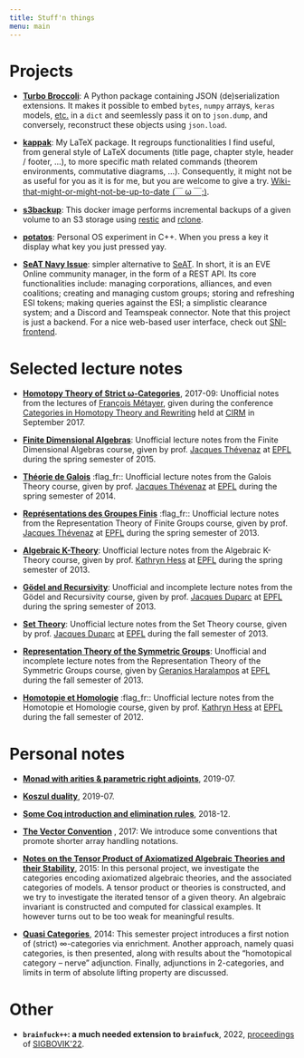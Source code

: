 ```yaml
---
title: Stuff'n things
menu: main
---
```


# Projects

- [**Turbo Broccoli**](https://pypi.org/project/turbo-broccoli): A Python
  package containing JSON (de)serialization extensions. It makes it possible to
  embed `bytes`, `numpy` arrays, `keras` models,
  [etc.](https://github.com/altaris/turbo-broccoli#supported-types) in a `dict`
  and seemlessly pass it on to `json.dump`, and conversely, reconstruct these
  objects using `json.load`.

- [**kappak**](https://github.com/altaris/kappak): My LaTeX package. It
  regroups functionalities I find useful, from general style of LaTeX documents
  (title page, chapter style, header / footer, …), to more specific math
  related commands (theorem environments, commutative diagrams, …).
  Consequently, it might not be as useful for you as it is for me, but you are
  welcome to give a try. [Wiki-that-might-or-might-not-be-up-to-date (￣ ω
  ￣;)](https://altaris.github.io/kappak).

- [**s3backup**](https://github.com/altaris/s3backup): This docker image
  performs incremental backups of a given volume to an S3 storage using
  [restic](https://restic.readthedocs.io/en/latest) and
  [rclone](https://rclone.org).

- [**potatos**](https://github.com/altaris/potatos): Personal OS experiment in
  C++. When you press a key it display what key you just pressed yay.

- [**SeAT Navy Issue**](https://github.com/altaris/seat-navy-issue): simpler
  alternative to [SeAT](https://github.com/eveseat/seat). In short, it is an
  EVE Online community manager, in the form of a REST API. Its core
  functionalities include: managing corporations, alliances, and even
  coalitions; creating and managing custom groups; storing and refreshing ESI
  tokens; making queries against the ESI; a simplistic clearance system; and a
  Discord and Teamspeak connector. Note that this project is just a backend.
  For a nice web-based user interface, check out
  [SNI-frontend](https://github.com/r0kym/SNI-frontend).

# Selected lecture notes

- [**Homotopy Theory of Strict
  ω-Categories**](https://github.com/altaris/htpy-str-omegacat/raw/master/CIRM%20Sept%2017%20-%20Homotopy%20Theory%20of%20Strict%20Omega-Categories.pdf),
  2017-09: Unofficial notes from the lectures of [François
  Métayer](https://www.irif.fr/~metayer/index.html), given during the
  conference [Categories in Homotopy Theory and
  Rewriting](http://conferences.cirm-math.fr/1773.html) held at
  [CIRM](http://www.cirm-math.com) in September 2017.

- [**Finite Dimensional Algebras**](2015-finite-dimentional-algebras.pdf):
  Unofficial lecture notes from the Finite Dimensional Algebras course, given
  by prof. [Jacques Thévenaz](https://people.epfl.ch/jacques.thevenaz) at
  [EPFL](https://www.epfl.ch) during the spring semester of 2015.

- [**Théorie de Galois**](2014-theorie-de-galois.pdf) :flag_fr:: Unofficial
  lecture notes from the Galois Theory course, given by prof. [Jacques
  Thévenaz](https://people.epfl.ch/jacques.thevenaz) at
  [EPFL](https://www.epfl.ch) during the spring semester of 2014.

- [**Représentations des Groupes
  Finis**](2013-representations-des-groupes-finis.pdf) :flag_fr:: Unofficial
  lecture notes from the Representation Theory of Finite Groups course, given
  by prof. [Jacques Thévenaz](https://people.epfl.ch/jacques.thevenaz) at
  [EPFL](https://www.epfl.ch) during the spring semester of 2013.

- [**Algebraic K-Theory**](2013-algebraic-k-theory.pdf): Unofficial lecture
  notes from the Algebraic K-Theory course, given by prof. [Kathryn
  Hess](https://www.epfl.ch/labs/hessbellwald-lab/hessbellwald/) at
  [EPFL](https://www.epfl.ch) during the spring semester of 2013.

- [**Gödel and Recursivity**](2013-godel-and-recursivity.pdf): Unofficial and
  incomplete lecture notes from the Gödel and Recursivity course, given by
  prof. [Jacques Duparc](http://hec.unil.ch/people/jduparc?dyn_lang=fr) at
  [EPFL](https://www.epfl.ch) during the spring semester of 2013.

- [**Set Theory**](2013-set-theory.pdf): Unofficial lecture notes from the Set
  Theory course, given by prof. [Jacques
  Duparc](http://hec.unil.ch/people/jduparc?dyn_lang=fr) at
  [EPFL](https://www.epfl.ch) during the fall semester of 2013.

- [**Representation Theory of the Symmetric
  Groups**](2013-representation-of-the-symmetric-groups.pdf): Unofficial and
  incomplete lecture notes from the Representation Theory of the Symmetric
  Groups course, given by [Geranios
  Haralampos](https://sites.google.com/a/york.ac.uk/harrygeranios/) at
  [EPFL](https://www.epfl.ch) during the fall semester of 2013.

- [**Homotopie et Homologie**](2012-homotopie-et-homologie.pdf) :flag_fr::
  Unofficial lecture notes from the Homotopie et Homologie course, given by
  prof. [Kathryn Hess](https://www.epfl.ch/labs/hessbellwald-lab/hessbellwald/)
  at [EPFL](https://www.epfl.ch) during the fall semester of 2012.

# Personal notes

- [**Monad with arities & parametric right
  adjoints**](https://cloud.hothanh.fr/s/PrdiPEsaF7kBWdR), 2019-07.

- [**Koszul duality**](https://cloud.hothanh.fr/s/wXXn9YF7ZHSBF5c), 2019-07.

- [**Some Coq introduction and elimination
  rules**](https://cloud.hothanh.fr/s/t6rpWrTHTfACrJ8), 2018-12.

- [**The Vector
  Convention**](https://github.com/altaris/vector-convention/raw/master/vector-convention.pdf)
  , 2017: We introduce some conventions that promote shorter array handling
  notations.

- [**Notes on the Tensor Product of Axiomatized Algebraic Theories and their
  Stability**](https://github.com/altaris/notes-tensor-aat/raw/master/notes-tensor-aat.pdf),
  2015: In this personal project, we investigate the categories encoding
  axiomatized algebraic theories, and the associated categories of models. A
  tensor product or theories is constructed, and we try to investigate the
  iterated tensor of a given theory. An algebraic invariant is constructed and
  computed for classical examples. It however turns out to be too weak for
  meaningful results.

- [**Quasi
  Categories**](https://hothanh.fr/cedric/wp-content/uploads/sites/2/2017/09/projet-cht-ma2.pdf),
  2014: This semester project introduces a first notion of (strict)
  ∞-categories via enrichment. Another approach, namely quasi categories, is
  then presented, along with results about the “homotopical category – nerve”
  adjunction. Finally, adjunctions in 2-categories, and limits in term of
  absolute lifting property are discussed.

# Other

- **`brainfuck++`: a much needed extension to `brainfuck`**, 2022,
  [proceedings](https://www.sigbovik.org/2022/proceedings.pdf) of
  [SIGBOVIK'22](https://www.sigbovik.org/2022).

